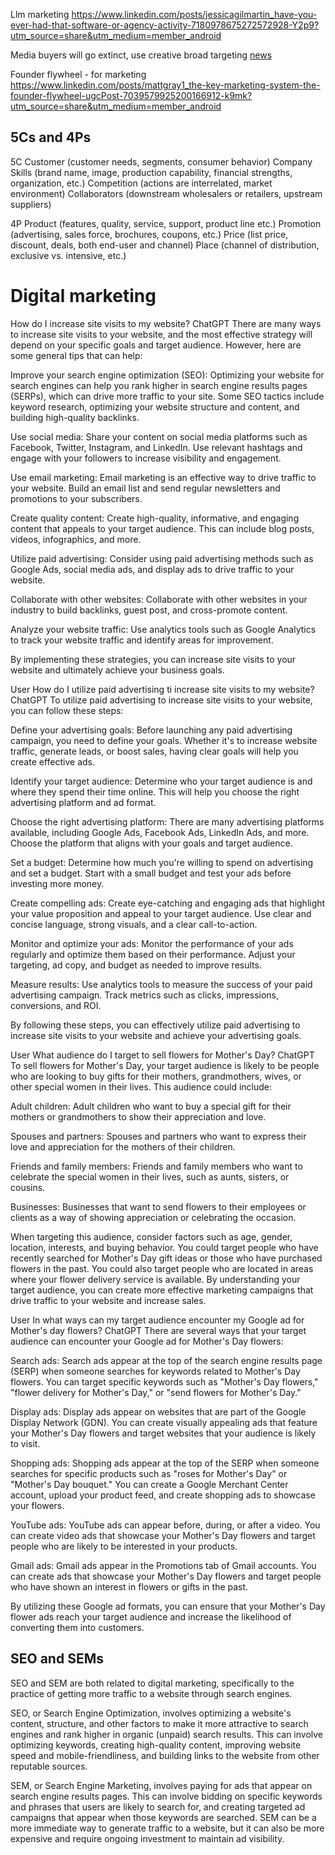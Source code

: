 

Llm marketing
https://www.linkedin.com/posts/jessicagilmartin_have-you-ever-had-that-software-or-agency-activity-7180978675272572928-Y2p9?utm_source=share&utm_medium=member_android

Media buyers will go extinct, use creative broad targeting [news](https://www.linkedin.com/posts/tyler-fyfe_media-buyers-wont-exist-in-the-next-5-years-activity-7036341501987061760-GCCB?utm_source=share&utm_medium=member_desktop)

Founder flywheel - for marketing
https://www.linkedin.com/posts/mattgray1_the-key-marketing-system-the-founder-flywheel-ugcPost-7039579925200166912-k9mk?utm_source=share&utm_medium=member_android

## 5Cs and 4Ps
5C
Customer (customer needs, segments, consumer behavior)
Company Skills (brand name, image, production capability, financial strengths, organization, etc.)
Competition (actions are interrelated, market environment)
Collaborators (downstream wholesalers or retailers, upstream suppliers)

4P
Product (features, quality, service, support, product line etc.) 
Promotion (advertising, sales force, brochures, coupons, etc.) 
Price (list price, discount, deals, both end-user and channel) 
Place (channel of distribution, exclusive vs. intensive, etc.)

# Digital marketing
How do I increase site visits to my website?
ChatGPT
There are many ways to increase site visits to your website, and the most effective strategy will depend on your specific goals and target audience. However, here are some general tips that can help:

Improve your search engine optimization (SEO): Optimizing your website for search engines can help you rank higher in search engine results pages (SERPs), which can drive more traffic to your site. Some SEO tactics include keyword research, optimizing your website structure and content, and building high-quality backlinks.

Use social media: Share your content on social media platforms such as Facebook, Twitter, Instagram, and LinkedIn. Use relevant hashtags and engage with your followers to increase visibility and engagement.

Use email marketing: Email marketing is an effective way to drive traffic to your website. Build an email list and send regular newsletters and promotions to your subscribers.

Create quality content: Create high-quality, informative, and engaging content that appeals to your target audience. This can include blog posts, videos, infographics, and more.

Utilize paid advertising: Consider using paid advertising methods such as Google Ads, social media ads, and display ads to drive traffic to your website.

Collaborate with other websites: Collaborate with other websites in your industry to build backlinks, guest post, and cross-promote content.

Analyze your website traffic: Use analytics tools such as Google Analytics to track your website traffic and identify areas for improvement.

By implementing these strategies, you can increase site visits to your website and ultimately achieve your business goals.





User
How do I utilize paid advertising ti increase site visits to my website?
ChatGPT
To utilize paid advertising to increase site visits to your website, you can follow these steps:

Define your advertising goals: Before launching any paid advertising campaign, you need to define your goals. Whether it's to increase website traffic, generate leads, or boost sales, having clear goals will help you create effective ads.

Identify your target audience: Determine who your target audience is and where they spend their time online. This will help you choose the right advertising platform and ad format.

Choose the right advertising platform: There are many advertising platforms available, including Google Ads, Facebook Ads, LinkedIn Ads, and more. Choose the platform that aligns with your goals and target audience.

Set a budget: Determine how much you're willing to spend on advertising and set a budget. Start with a small budget and test your ads before investing more money.

Create compelling ads: Create eye-catching and engaging ads that highlight your value proposition and appeal to your target audience. Use clear and concise language, strong visuals, and a clear call-to-action.

Monitor and optimize your ads: Monitor the performance of your ads regularly and optimize them based on their performance. Adjust your targeting, ad copy, and budget as needed to improve results.

Measure results: Use analytics tools to measure the success of your paid advertising campaign. Track metrics such as clicks, impressions, conversions, and ROI.

By following these steps, you can effectively utilize paid advertising to increase site visits to your website and achieve your advertising goals.





User
What audience do I target to sell flowers for Mother's Day?
ChatGPT
To sell flowers for Mother's Day, your target audience is likely to be people who are looking to buy gifts for their mothers, grandmothers, wives, or other special women in their lives. This audience could include:

Adult children: Adult children who want to buy a special gift for their mothers or grandmothers to show their appreciation and love.

Spouses and partners: Spouses and partners who want to express their love and appreciation for the mothers of their children.

Friends and family members: Friends and family members who want to celebrate the special women in their lives, such as aunts, sisters, or cousins.

Businesses: Businesses that want to send flowers to their employees or clients as a way of showing appreciation or celebrating the occasion.

When targeting this audience, consider factors such as age, gender, location, interests, and buying behavior. You could target people who have recently searched for Mother's Day gift ideas or those who have purchased flowers in the past. You could also target people who are located in areas where your flower delivery service is available. By understanding your target audience, you can create more effective marketing campaigns that drive traffic to your website and increase sales.





User
In what ways can my target audience encounter my Google ad for Mother's day flowers?
ChatGPT
There are several ways that your target audience can encounter your Google ad for Mother's Day flowers:

Search ads: Search ads appear at the top of the search engine results page (SERP) when someone searches for keywords related to Mother's Day flowers. You can target specific keywords such as "Mother's Day flowers," "flower delivery for Mother's Day," or "send flowers for Mother's Day."

Display ads: Display ads appear on websites that are part of the Google Display Network (GDN). You can create visually appealing ads that feature your Mother's Day flowers and target websites that your audience is likely to visit.

Shopping ads: Shopping ads appear at the top of the SERP when someone searches for specific products such as "roses for Mother's Day" or "Mother's Day bouquet." You can create a Google Merchant Center account, upload your product feed, and create shopping ads to showcase your flowers.

YouTube ads: YouTube ads can appear before, during, or after a video. You can create video ads that showcase your Mother's Day flowers and target people who are likely to be interested in your products.

Gmail ads: Gmail ads appear in the Promotions tab of Gmail accounts. You can create ads that showcase your Mother's Day flowers and target people who have shown an interest in flowers or gifts in the past.

By utilizing these Google ad formats, you can ensure that your Mother's Day flower ads reach your target audience and increase the likelihood of converting them into customers.



## SEO and SEMs
SEO and SEM are both related to digital marketing, specifically to the practice of getting more traffic to a website through search engines.

SEO, or Search Engine Optimization, involves optimizing a website's content, structure, and other factors to make it more attractive to search engines and rank higher in organic (unpaid) search results. This can involve optimizing keywords, creating high-quality content, improving website speed and mobile-friendliness, and building links to the website from other reputable sources.

SEM, or Search Engine Marketing, involves paying for ads that appear on search engine results pages. This can involve bidding on specific keywords and phrases that users are likely to search for, and creating targeted ad campaigns that appear when those keywords are searched. SEM can be a more immediate way to generate traffic to a website, but it can also be more expensive and require ongoing investment to maintain ad visibility.